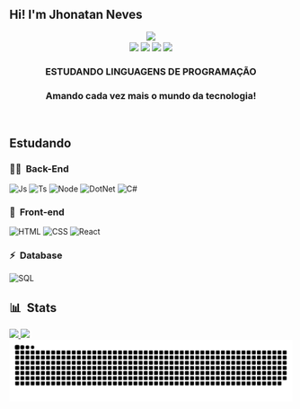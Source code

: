 ## Hi! I'm Jhonatan Neves

<div align="center">
  <img height="380em" src="https://user-images.githubusercontent.com/70382532/138322189-2db8df52-9dcb-40a0-88a8-c365466bd33d.gif"/> 
</div>

<div align="center"> 
  <a href="https://www.instagram.com/nevesjn2/" target="_blank"><img src="https://img.shields.io/badge/-Instagram-%23E4405F?style=for-the-badge&logo=instagram&logoColor=white" target="_blank"></a>
  <a href="https://www.linkedin.com/in/jhonatan-neves-0b5626226" target="_blank"><img src="https://img.shields.io/badge/-LinkedIn-%230077B5?style=for-the-badge&logo=linkedin&logoColor=white" target="_blank"></a>
  <a href = "mailto:nevesjn2@gmail.com"><img src="https://img.shields.io/badge/-Gmail-%23333?style=for-the-badge&logo=gmail&logoColor=white" target="_blank"></a>
  <a href="https://api.whatsapp.com/send?phone=5532999706232" target="_blank"><img src="https://img.shields.io/badge/WhatsApp-25D366?style=for-the-badge&logo=whatsapp&logoColor=white" target="_blank"></a>
    </div> 


 <div align="center"> 
  <h3>ESTUDANDO LINGUAGENS DE PROGRAMAÇÃO<h3>
    <p> Amando cada vez mais o mundo da tecnologia! <p>
    </div>
  
<div style="display: inline_block"><br>
  
  
  ## Estudando
      
  
   ### 👩‍💻 &nbsp;Back-End
  <img alt="Js" src="https://img.shields.io/badge/-JavaScript-05122A?style=flat&logo=javascript&">
  <img alt="Ts" src="https://img.shields.io/badge/-TypeScript-05122A?style=flat&logo=typescript">
  <img alt="Node" src="https://img.shields.io/badge/-Node.js-05122A?style=flat&logo=node.js">
  <img alt="DotNet" src="https://img.shields.io/badge/-.NET-05122A?style=flat&logo=dotnet">
  <img alt="C#" src="https://img.shields.io/badge/-C%23-05122A?style=flat&logo=c-sharp">
  
  
  ### 🎨 &nbsp;Front-end
  <img alt="HTML" src="https://img.shields.io/badge/-HTML-05122A?style=flat&logo=HTML5">
  <img alt="CSS" src="https://img.shields.io/badge/-CSS-05122A?style=flat&logo=CSS3&logoColor=1572B6">
  <img alt="React" src="https://img.shields.io/badge/-React-05122A?style=flat&logo=react">
  
  ### ⚡ &nbsp;Database
  <img alt="SQL" src="https://img.shields.io/badge/-Microsoft%20SQL%20Server-05122A?style=flat&logo=microsoft%20sql%20server&logoColor=1572B6">
      
  ## 📊 &nbsp;Stats
 
  <div align="left">
  <a href="https://github.com/jhonatanneves">
  <img height="180em" src="https://github-readme-stats.vercel.app/api?username=jhonatanneves&show_icons=true&theme=dark"/>
  <img height="180em" src="https://github-readme-stats.vercel.app/api/top-langs/?username=jhonatanneves&layout=compact&theme=dark"/>
</div>

    
  <img alt="SnakeAnimation" src="https://github.com/jhonatanneves/jhonatanneves/blob/output/github-contribution-grid-snake.svg">
  

    
